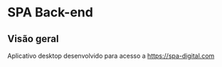 # SPA Back-end
## Visão geral

Aplicativo desktop desenvolvido para acesso a https://spa-digital.com
